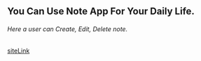 <h2>You Can Use Note App For Your Daily Life.</h2>

<h6>
    Here a user can Create, Edit, Delete note.
</h6>

[siteLink](https://user-note.netlify.app/)
